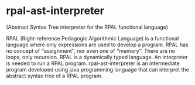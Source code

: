 # rpal-ast-interpreter
(Abstract Syntax Tree interpreter for the RPAL functional language)

RPAL (Right-reference Pedagogic Algorithmic Language) is a functional language where only expressions are used to develop a program. RPAL has no concept of ‘‘assignment’’, nor even one of ‘‘memory’’. There are no loops, only recursion. RPAL is a dynamically typed language. An interpreter is needed to run a RPAL program. rpal-ast-interpreter is an intermediate program developed using java programming language that can interpret the abstract syntax tree of a RPAL program.
